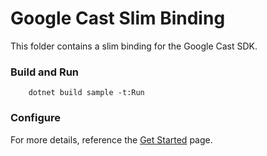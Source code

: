 # Google Cast Slim Binding
This folder contains a slim binding for the Google Cast SDK.

### Build and Run
```shell
    dotnet build sample -t:Run
```

### Configure
For more details, reference the [Get Started][0] page.

[0]: https://developers.google.com/cast
